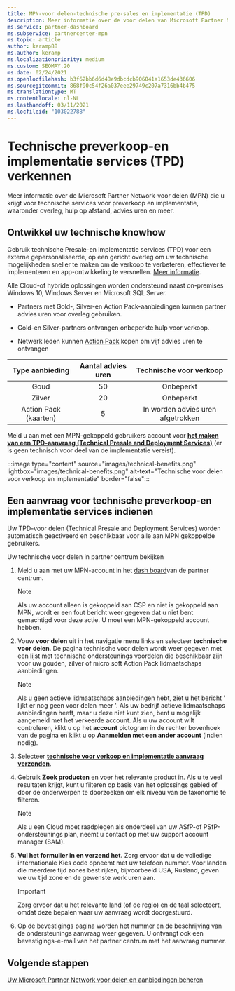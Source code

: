 ```yaml
---
title: MPN-voor delen-technische pre-sales en implementatie (TPD)
description: Meer informatie over de voor delen van Microsoft Partner Network (MPN) voor technische pre-sales en Deployment Services (TPD)
ms.service: partner-dashboard
ms.subservice: partnercenter-mpn
ms.topic: article
author: keramp88
ms.author: keramp
ms.localizationpriority: medium
ms.custom: SEOMAY.20
ms.date: 02/24/2021
ms.openlocfilehash: b3f62bb6d6d48e9dbcdcb906041a1653de436606
ms.sourcegitcommit: 868f90c54f26a037eee29749c207a7316bb4b475
ms.translationtype: MT
ms.contentlocale: nl-NL
ms.lasthandoff: 03/11/2021
ms.locfileid: "103022788"
---
```

# <a name="explore-technical-presales-and-deployment-services-tpd"></a>Technische preverkoop-en implementatie services (TPD) verkennen 

Meer informatie over de Microsoft Partner Network-voor delen (MPN) die u krijgt voor technische services voor preverkoop en implementatie, waaronder overleg, hulp op afstand, advies uren en meer.

## <a name="develop-your-technical-know-how"></a>Ontwikkel uw technische knowhow

Gebruik technische Presale-en implementatie services (TPD) voor een externe gepersonaliseerde, op een gericht overleg om uw technische mogelijkheden sneller te maken om de verkoop te verbeteren, effectiever te implementeren en app-ontwikkeling te versnellen. [Meer informatie](https://aka.ms/TPD).

Alle Cloud-of hybride oplossingen worden ondersteund naast on-premises Windows 10, Windows Server en Microsoft SQL Server. 

- Partners met Gold-, Silver-en Action Pack-aanbiedingen kunnen partner advies uren voor overleg gebruiken. 

- Gold-en Silver-partners ontvangen onbeperkte hulp voor verkoop. 

- Netwerk leden kunnen [Action Pack](https://partner.microsoft.com/membership/action-pack) kopen om vijf advies uren te ontvangen  

|     Type aanbieding    | Aantal advies uren |   Technische voor verkoop   |
|:-----------------:|:------------------------:|:----------------------:|
|        Goud       |            50            |        Onbeperkt       |
|       Zilver      |            20            |        Onbeperkt       |
| Action Pack (kaarten) |             5            | In worden advies uren afgetrokken |

Meld u aan met een MPN-gekoppeld gebruikers account voor **[het maken van een TPD-aanvraag (Technical Presale and Deployment Services)](https://partner.microsoft.com/dashboard/mpn/membership/benefits/technical/createadvisoryhours-servicerequest)** (er is geen technisch voor deel van de implementatie vereist).

:::image type="content" source="images/technical-benefits.png" lightbox="images/technical-benefits.png" alt-text="Technische voor delen voor verkoop en implementatie" border="false":::

## <a name="submit-a-technical-presales-and-deployment-services-request"></a>Een aanvraag voor technische preverkoop-en implementatie services indienen 

Uw TPD-voor delen (Technical Presale and Deployment Services) worden automatisch geactiveerd en beschikbaar voor alle aan MPN gekoppelde gebruikers. 

Uw technische voor delen in partner centrum bekijken

1. Meld u aan met uw MPN-account in het [dash board](https://partner.microsoft.com/dashboard)van de partner centrum. 

   > [!NOTE]
   > Als uw account alleen is gekoppeld aan CSP en niet is gekoppeld aan MPN, wordt er een fout bericht weer gegeven dat u niet bent gemachtigd voor deze actie. U moet een MPN-gekoppeld account hebben.

2. Vouw **voor delen** uit in het navigatie menu links en selecteer **technische voor delen**. De pagina technische voor delen wordt weer gegeven met een lijst met technische ondersteunings voordelen die beschikbaar zijn voor uw gouden, zilver of micro soft Action Pack lidmaatschaps aanbiedingen. 

   > [!NOTE]
   > Als u geen actieve lidmaatschaps aanbiedingen hebt, ziet u het bericht ' lijkt er nog geen voor delen meer '. Als uw bedrijf actieve lidmaatschaps aanbiedingen heeft, maar u deze niet kunt zien, bent u mogelijk aangemeld met het verkeerde account. Als u uw account wilt controleren, klikt u op het **account** pictogram in de rechter bovenhoek van de pagina en klikt u op **Aanmelden met een ander account** (indien nodig).

3. Selecteer **[technische voor verkoop en implementatie aanvraag verzenden](https://partner.microsoft.com/dashboard/mpn/membership/benefits/technical/createadvisoryhours-servicerequest)**.

4. Gebruik **Zoek producten** en voer het relevante product in. Als u te veel resultaten krijgt, kunt u filteren op basis van het oplossings gebied of door de onderwerpen te doorzoeken om elk niveau van de taxonomie te filteren.

   > [!NOTE]
   > Als u een Cloud moet raadplegen als onderdeel van uw ASfP-of PSfP-ondersteunings plan, neemt u contact op met uw support account manager (SAM).

5. **Vul het formulier in en verzend het.** Zorg ervoor dat u de volledige internationale Kies code opneemt met uw telefoon nummer. Voor landen die meerdere tijd zones best rijken, bijvoorbeeld USA, Rusland, geven we uw tijd zone en de gewenste werk uren aan.

   > [!IMPORTANT]
   > Zorg ervoor dat u het relevante land (of de regio) en de taal selecteert, omdat deze bepalen waar uw aanvraag wordt doorgestuurd.

6. Op de bevestigings pagina worden het nummer en de beschrijving van de ondersteunings aanvraag weer gegeven. U ontvangt ook een bevestigings-e-mail van het partner centrum met het aanvraag nummer.

## <a name="next-steps"></a>Volgende stappen

[Uw Microsoft Partner Network voor delen en aanbiedingen beheren](manage-your-partner-network-benefits.md)
